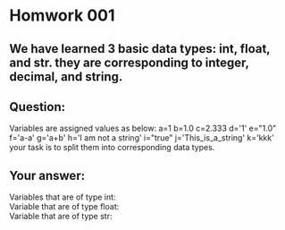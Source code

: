 # Homwork 001
## We have learned 3 basic data types: int, float, and str. they are corresponding to integer, decimal, and string.
## Question: 
Variables are assigned values as below:
a=1
b=1.0
c=2.333
d='1'
e="1.0"
f='a-a'
g='a+b'
h='I am not a string'
i="true"
j='This_is_a_string'
k='kkk'
your task is to split them into corresponding data types.
## Your answer:
Variables that are of type int:  
Variable that are of type float:  
Variable that are of type str: